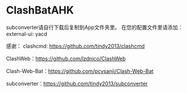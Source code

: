 # ClashBatAHK

subconverter请自行下载后复制到App文件夹里。
在您的配置文件里请添加：
external-ui: yacd

感谢：
clashcmd: https://github.com/tindy2013/clashcmd

ClashWeb：https://github.com/lzdnico/ClashWeb

Clash-Web-Bat：https://github.com/pcysanji/Clash-Web-Bat

subconverter：https://github.com/tindy2013/subconverter
